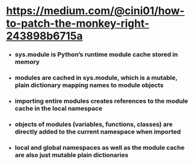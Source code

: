 # https://medium.com/@cini01/how-to-patch-the-monkey-right-243898b6715a

- ### sys.module is Python’s runtime module cache stored in memory
-  ### modules are cached in sys.module, which is a mutable, plain dictionary mapping names to module objects
-  ### importing entire modules creates references to the module cache in the local namespace
-  ### objects of modules (variables, functions, classes) are directly added to the current namespace when imported
-  ### local and global namespaces as well as the module cache are also just mutable plain dictionaries